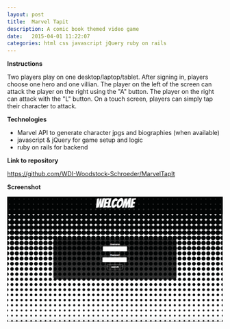 ```yaml
---
layout: post
title:  Marvel Tapit
description: A comic book themed video game
date:   2015-04-01 11:22:07
categories: html css javascript jQuery ruby on rails
---
```


**Instructions**

Two players play on one desktop/laptop/tablet. After signing in, players choose one hero and one villian. The player on the left of the screen can attack the player on the right using the "A" button. The player on the right can attack with the "L" button. On a touch screen, players can simply tap their character to attack.

**Technologies**

- Marvel API to generate character jpgs and biographies (when available)
- javascript & jQuery for game setup and logic
- ruby on rails for backend

**Link to repository**

<a href="https://github.com/WDI-Woodstock-Schroeder/MarvelTapIt" target="_blank">https://github.com/WDI-Woodstock-Schroeder/MarvelTapIt</a>

**Screenshot**

<img src="/images/mtiapp.gif" alt="Marve Tap It screenshot">
